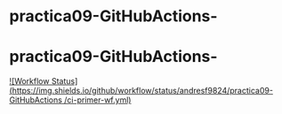 # practica09-GitHubActions-
# practica09-GitHubActions-
[![Workflow Status](https://img.shields.io/github/workflow/status/andresf9824/practica09-GitHubActions
/ci-primer-wf.yml)](https://github.com/andresf9824/practica09-GitHubActions/actions/workflows/ci-primer-wf.yml)
